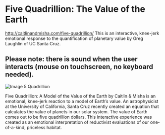 # Five Quadrillion: The Value of the Earth 
http://caitlinandmisha.com/five-quadrillion/
This is an interactive, knee-jerk emotional response to the quantification of planetary value by Greg Laughlin of UC Santa Cruz.

## Please note: there is sound when the user interacts (mouse on touchscreen, no keyboard needed). 

![Image 5 Quadrillion](http://caitlinandmisha.com/five-quadrillion/screenshots/5Quadrillion_large_image_for_FILE_cropped.jpg)

Five Quadrillion: A Model of the Value of the Earth by Caitlin & Misha is an emotional, knee-jerk reaction to a model of Earth’s value. An astrophysicist at the University of California, Santa Cruz recently created an equation that calculates the value of planets in our solar system. The value of Earth comes out to be five quadrillion dollars. This interactive experience was created as an emotional interpretation of reductivist evaluations of our one-of-a-kind, priceless habitat.
